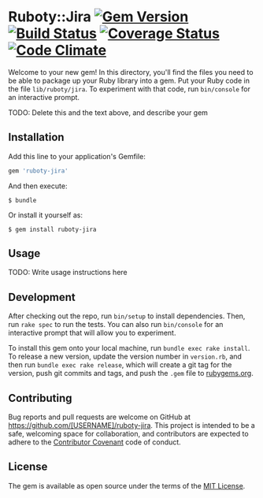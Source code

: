 # Ruboty::Jira [![Gem Version](https://badge.fury.io/rb/ruboty-jira.svg)](https://badge.fury.io/rb/ruboty-jira) [![Build Status](https://travis-ci.org/rike422/ruboty-jira.svg?branch=master)](https://travis-ci.org/rike422/ruboty-jira) [![Coverage Status](https://coveralls.io/repos/github/rike422/ruboty-jira/badge.svg?branch=master)](https://coveralls.io/github/rike422/ruboty-jira?branch=master) [![Code Climate](https://codeclimate.com/github/rike422/ruboty-jira/badges/gpa.svg)](https://codeclimate.com/github/rike422/ruboty-jira)

Welcome to your new gem! In this directory, you'll find the files you need to be able to package up your Ruby library into a gem. Put your Ruby code in the file `lib/ruboty/jira`. To experiment with that code, run `bin/console` for an interactive prompt.

TODO: Delete this and the text above, and describe your gem

## Installation

Add this line to your application's Gemfile:

```ruby
gem 'ruboty-jira'
```

And then execute:

    $ bundle

Or install it yourself as:

    $ gem install ruboty-jira

## Usage

TODO: Write usage instructions here

## Development

After checking out the repo, run `bin/setup` to install dependencies. Then, run `rake spec` to run the tests. You can also run `bin/console` for an interactive prompt that will allow you to experiment.

To install this gem onto your local machine, run `bundle exec rake install`. To release a new version, update the version number in `version.rb`, and then run `bundle exec rake release`, which will create a git tag for the version, push git commits and tags, and push the `.gem` file to [rubygems.org](https://rubygems.org).

## Contributing

Bug reports and pull requests are welcome on GitHub at https://github.com/[USERNAME]/ruboty-jira. This project is intended to be a safe, welcoming space for collaboration, and contributors are expected to adhere to the [Contributor Covenant](http://contributor-covenant.org) code of conduct.


## License

The gem is available as open source under the terms of the [MIT License](http://opensource.org/licenses/MIT).

